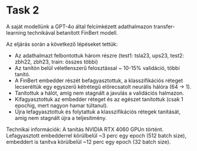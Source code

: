 # Task 2

A saját modellünk a GPT-4o által felcímkézett adathalmazon transfer-learning technikával betanított FinBert modell.

Az eljárás során a következő lépéseket tettük:
- Az adathalmazt felbontottuk három részre (test1: tsla23, ups23, test2: zbh22, zbh23, train: összes többi)
- Az tanítón belül véletlenszerű felosztással ~ 10-15% validáció, többi tanító.
- A FinBert embedder részét befagyasztottuk, a klasszifikációs réteget lecseréltük egy egyszerű kétrétegű előrecsatolt neurális hálóra (64 -> 1).
- Tanítottuk a hálót, amíg nem stagnált a javulás a validációs halmazon.
- Kifagyasztottuk az embedder réteget és az egészet tanítottuk (csak 1 epochig, mert nagyon hamar túltanul).
- Újra lefagyasztottuk és folytattuk a klasszifikációs rétegek tanítását, amig nem stagnált újra a teljesítmény. 

Technikai információk:
A tanítás NVIDIA RTX 4060 GPUn történt. Lefagyasztott embedderrel körülbelül ~3 perc egy epoch (512 batch size), embeddert is tanítva körülbelül ~12 perc egy epoch (32 batch size).